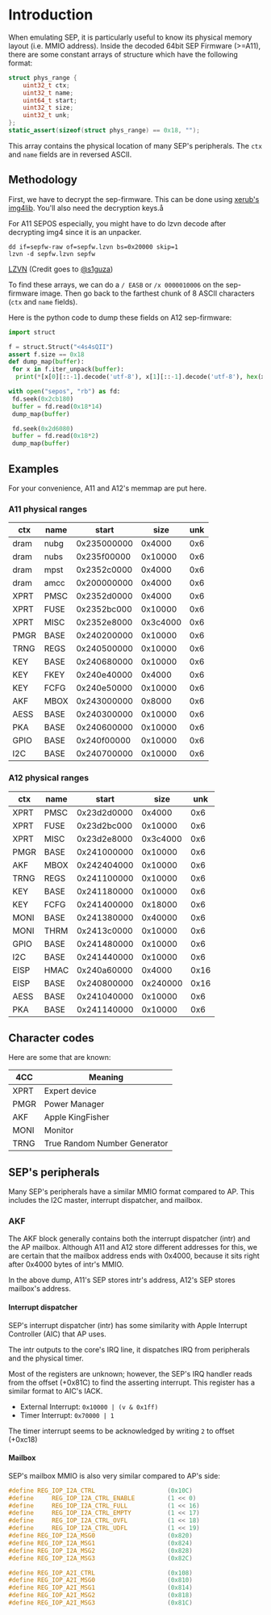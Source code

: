 # Introduction

When emulating SEP, it is particularly useful to know its physical memory layout (i.e. MMIO address). Inside the decoded
64bit SEP Firmware (>=A11), there are some constant arrays of structure which have the following format:

```c
struct phys_range {
    uint32_t ctx;
    uint32_t name;
    uint64_t start;
    uint32_t size;
    uint32_t unk;
};
static_assert(sizeof(struct phys_range) == 0x18, "");
```

This array contains the physical location of many SEP's peripherals.
The `ctx` and `name` fields are in reversed ASCII.

## Methodology

First, we have to decrypt the sep-firmware. This can be done using [xerub's img4lib](https://github.com/xerub/img4lib).
You'll also need the decryption keys.å

For A11 SEPOS especially, you might have to do lzvn decode after decrypting img4 since it is an unpacker.

```shell
dd if=sepfw-raw of=sepfw.lzvn bs=0x20000 skip=1
lzvn -d sepfw.lzvn sepfw
```

[LZVN](https://github.com/xerub/lzvn)
(Credit goes to [@s1guza](https://twitter.com/s1guza))

To find these arrays, we can do a `/ EASB` or `/x 0000010006` on the sep-firmware image. Then go back to the farthest
chunk of 8 ASCII characters (`ctx` and `name` fields).

Here is the python code to dump these fields on A12 sep-firmware:

```python
import struct

f = struct.Struct("<4s4sQII")
assert f.size == 0x18
def dump_map(buffer):
 for x in f.iter_unpack(buffer):
  print(*[x[0][::-1].decode('utf-8'), x[1][::-1].decode('utf-8'), hex(x[2]), hex(x[3]), hex(x[4])])

with open("sepos", "rb") as fd:
 fd.seek(0x2cb180)
 buffer = fd.read(0x18*14)
 dump_map(buffer)

 fd.seek(0x2d6080)
 buffer = fd.read(0x18*2)
 dump_map(buffer)
```

## Examples

For your convenience, A11 and A12's memmap are put here.

### A11 physical ranges

| ctx  | name | start       | size     | unk |
|------|------|-------------|----------|-----|
| dram | nubg | 0x235000000 | 0x4000   | 0x6 |
| dram | nubs | 0x235f00000 | 0x10000  | 0x6 |
| dram | mpst | 0x2352c0000 | 0x4000   | 0x6 |
| dram | amcc | 0x200000000 | 0x4000   | 0x6 |
| XPRT | PMSC | 0x2352d0000 | 0x4000   | 0x6 |
| XPRT | FUSE | 0x2352bc000 | 0x10000  | 0x6 |
| XPRT | MISC | 0x2352e8000 | 0x3c4000 | 0x6 |
| PMGR | BASE | 0x240200000 | 0x10000  | 0x6 |
| TRNG | REGS | 0x240500000 | 0x10000  | 0x6 |
| KEY  | BASE | 0x240680000 | 0x10000  | 0x6 |
| KEY  | FKEY | 0x240e40000 | 0x4000   | 0x6 |
| KEY  | FCFG | 0x240e50000 | 0x10000  | 0x6 |
| AKF  | MBOX | 0x243000000 | 0x8000   | 0x6 |
| AESS | BASE | 0x240300000 | 0x10000  | 0x6 |
| PKA  | BASE | 0x240600000 | 0x10000  | 0x6 |
| GPIO | BASE | 0x240f00000 | 0x10000  | 0x6 |
| I2C  | BASE | 0x240700000 | 0x10000  | 0x6 |

### A12 physical ranges

| ctx  | name | start       | size     | unk  |
|------|------|-------------|----------|------|
| XPRT | PMSC | 0x23d2d0000 | 0x4000   | 0x6  |
| XPRT | FUSE | 0x23d2bc000 | 0x10000  | 0x6  |
| XPRT | MISC | 0x23d2e8000 | 0x3c4000 | 0x6  |
| PMGR | BASE | 0x241000000 | 0x10000  | 0x6  |
| AKF  | MBOX | 0x242404000 | 0x10000  | 0x6  |
| TRNG | REGS | 0x241100000 | 0x10000  | 0x6  |
| KEY  | BASE | 0x241180000 | 0x10000  | 0x6  |
| KEY  | FCFG | 0x241400000 | 0x18000  | 0x6  |
| MONI | BASE | 0x241380000 | 0x40000  | 0x6  |
| MONI | THRM | 0x2413c0000 | 0x10000  | 0x6  |
| GPIO | BASE | 0x241480000 | 0x10000  | 0x6  |
| I2C  | BASE | 0x241440000 | 0x10000  | 0x6  |
| EISP | HMAC | 0x240a60000 | 0x4000   | 0x16 |
| EISP | BASE | 0x240800000 | 0x240000 | 0x16 |
| AESS | BASE | 0x241040000 | 0x10000  | 0x6  |
| PKA  | BASE | 0x241140000 | 0x10000  | 0x6  |

## Character codes

Here are some that are known:

| 4CC  | Meaning                      |
|------|------------------------------|
| XPRT | Expert device                |
| PMGR | Power Manager                |
| AKF  | Apple KingFisher             |
| MONI | Monitor                      |
| TRNG | True Random Number Generator |

## SEP's peripherals

Many SEP's peripherals have a similar MMIO format compared to AP. This includes the I2C master, interrupt dispatcher,
and mailbox.

### AKF

The AKF block generally contains both the interrupt dispatcher (intr) and the AP mailbox. Although A11 and A12 store
different addresses for this, we are certain that the mailbox address ends with 0x4000, because it sits right after
0x4000 bytes of intr's MMIO.

In the above dump, A11's SEP stores intr's address, A12's SEP stores mailbox's address.

#### Interrupt dispatcher

SEP's interrupt dispatcher (intr) has some similarity with Apple Interrupt Controller (AIC) that AP uses.

The intr outputs to the core's IRQ line, it dispatches IRQ from peripherals and the physical timer.

Most of the registers are unknown; however, the SEP's IRQ handler reads from the offset (+0x81C) to find the
asserting interrupt.  This register has a similar format to AIC's IACK.

- External Interrupt: `0x10000 | (v & 0x1ff)`
- Timer Interrupt: `0x70000 | 1`

The timer interrupt seems to be acknowledged by writing `2` to offset (+0xc18)

#### Mailbox

SEP's mailbox MMIO is also very similar compared to AP's side:

```c
#define REG_IOP_I2A_CTRL                    (0x10C)
#define     REG_IOP_I2A_CTRL_ENABLE         (1 << 0)
#define     REG_IOP_I2A_CTRL_FULL           (1 << 16)
#define     REG_IOP_I2A_CTRL_EMPTY          (1 << 17)
#define     REG_IOP_I2A_CTRL_OVFL           (1 << 18)
#define     REG_IOP_I2A_CTRL_UDFL           (1 << 19)
#define REG_IOP_I2A_MSG0                    (0x820)
#define REG_IOP_I2A_MSG1                    (0x824)
#define REG_IOP_I2A_MSG2                    (0x828)
#define REG_IOP_I2A_MSG3                    (0x82C)

#define REG_IOP_A2I_CTRL                    (0x108)
#define REG_IOP_A2I_MSG0                    (0x810)
#define REG_IOP_A2I_MSG1                    (0x814)
#define REG_IOP_A2I_MSG2                    (0x818)
#define REG_IOP_A2I_MSG3                    (0x81C)
```
